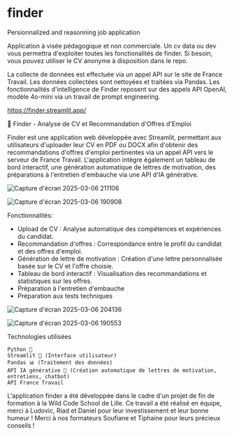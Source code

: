 # finder
Persionnalized and reasonning job application

Application à visée pédagogique et non commerciale.
Un cv data ou dev vous permettra d'exploiter toutes les fonctionalités de finder.
Si besoin, vous pouvez utiliser le CV anonyme à disposition dans le repo.

La collecte de données est effectuée via un appel API sur le site de France Travail.
Les données collectées sont nettoyées et traitées via Pandas.
Les fonctionnalités d'intelligence de Finder reposent sur des appels API OpenAI, modèle 4o-mini via un travail de prompt engineering.


https://finder.streamlit.app/

🎯 Finder - Analyse de CV et Recommandation d'Offres d'Emploi

Finder est une application web développée avec Streamlit, permettant aux utilisateurs d'uploader leur CV en PDF ou DOCX afin d'obtenir des recommandations d'offres d'emploi pertinentes via un appel API vers le serveur de France Travail. 
L'application intègre également un tableau de bord interactif, une génération automatique de lettres de motivation, des préparations à l'entretien d'embauche via une API d'IA générative.

![Capture d'écran 2025-03-06 211106](https://github.com/user-attachments/assets/bb5ebb4b-d0fb-4f31-8636-0a1410cce260)

![Capture d'écran 2025-03-06 190908](https://github.com/user-attachments/assets/33d4b00a-d68c-454d-b9f6-227cc61ae369)


Fonctionnalités:

- Upload de CV : Analyse automatique des compétences et expériences du candidat.
- Recommandation d'offres : Correspondance entre le profil du candidat et des offres d'emploi.
- Génération de lettre de motivation : Création d'une lettre personnalisée basée sur le CV et l'offre choisie.
- Tableau de bord interactif : Visualisation des recommandations et statistiques sur les offres.
- Préparation à l'entretien d'embauche
- Préparation aux tests techniques

![Capture d'écran 2025-03-06 204136](https://github.com/user-attachments/assets/aaff1dac-2495-420e-9ea4-5ca7c2fc1a59)

![Capture d'écran 2025-03-06 190553](https://github.com/user-attachments/assets/e8944183-56a6-453a-8676-37e9b7e3fc73)

Technologies utilisées

    Python 🐍
    Streamlit 🎨 (Interface utilisateur)
    Pandas 📊 (Traitement des données)
    API IA générative 🤖 (Création automatique de lettres de motivation, entretiens, chatbot)
    API France Travail

L'application finder a été développée dans le cadre d'un projet de fin de formation à la Wild Code School de Lille. Ce travail a été réalisé en équipe, merci à Ludovic, Riad et Daniel pour leur investissement et leur bonne humeur ! Merci à nos formateurs Soufiane et Tiphaine pour leurs précieux conseils !
